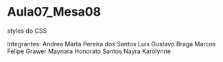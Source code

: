# Aula07_Mesa08
styles do CSS

Integrantes:
Andrea Marta Pereira dos Santos
Luis Gustavo Braga
Marcos Felipe Grawer
Maynara Honorato Santos
Nayra Karolynne
